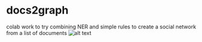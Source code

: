 # docs2graph
colab work to try combining NER and simple rules to create a social network from a list of documents
![alt text]([[http://url/to/img.png](https://github.com/ErsinDemirel94/docs2graph/blob/main/indir.png)])
